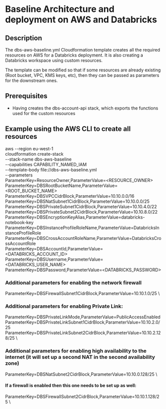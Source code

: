 # Baseline Architecture and deployment on AWS and Databricks

## Description
The dbs-aws-baseline.yml Cloudformation template creates all the required resources on AWS for a Databricks deployment. It is also creating a Databricks workspace using custom resources.

The template can be modified so that if some resources are already existing (Root bucket, VPC, KMS keys, etc), then they can be passed as parameters for the downstream ones.

## Prerequisites
- Having creates the dbs-account-api stack, which exports the functions used for the custom resources

## Example using the AWS CLI to create all resources
aws --region eu-west-1 \
cloudformation create-stack \
--stack-name dbs-aws-baseline \
--capabilities CAPABILITY_NAMED_IAM \
--template-body file://dbs-aws-baseline.yml \
--parameters \
ParameterKey=ResourceOwner,ParameterValue=<RESOURCE_OWNER> \
ParameterKey=DBSRootBucketName,ParameterValue=<ROOT_BUCKET_NAME> \
ParameterKey=DBSVPCCidrBlock,ParameterValue=10.10.0.0/16 \
ParameterKey=DBSNatSubnet1CidrBlock,ParameterValue=10.10.0.0/25 \
ParameterKey=DBSPrivateSubnet1CidrBlock,ParameterValue=10.10.4.0/22 \
ParameterKey=DBSPrivateSubnet2CidrBlock,ParameterValue=10.10.8.0/22 \
ParameterKey=DBSEncryptionKeyAlias,ParameterValue=databricks-notebook-key \
ParameterKey=DBSInstanceProfileRoleName,ParameterValue=DatabricksInstanceProfileRole \
ParameterKey=DBSCrossAccountRoleName,ParameterValue=DatabricksCrossAccountRole \
ParameterKey=DBSAccountId,ParameterValue=<DATABRICKS_ACCOUNT_ID> \
ParameterKey=DBSUsername,ParameterValue=<DATABRICKS_USER_NAME> \
ParameterKey=DBSPassword,ParameterValue=<DATABRICKS_PASSWORD>

### Additional parameters for enabling the network firewall
ParameterKey=DBSFirewallSubnet1CidrBlock,ParameterValue=10.10.1.0/25 \

### Additional parameters for enabling Private Link:
ParameterKey=DBSPrivateLinkMode,ParameterValue=PublicAccessEnabled \
ParameterKey=DBSPrivateLinkSubnet1CidrBlock,ParameterValue=10.10.2.0/25 \
ParameterKey=DBSPrivateLinkSubnet2CidrBlock,ParameterValue=10.10.2.128/25 \

### Additional parameters for enabling high availability to the internet (it will set up a second NAT in the second availability zone)
ParameterKey=DBSNatSubnet2CidrBlock,ParameterValue=10.10.0.128/25 \
#### If a firewall is enabled then this one needs to be set up as well:
ParameterKey=DBSFirewallSubnet2CidrBlock,ParameterValue=10.10.1.128/25 \
